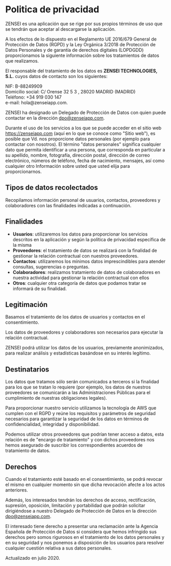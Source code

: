 # Politica de privacidad

ZENSEI es una aplicación que se rige por sus propios términos de uso que
se tendrán que aceptar al descargarse la aplicación.

A los efectos de lo dispuesto en el Reglamento UE 2016/679 General de
Protección de Datos (RGPD) y la Ley Orgánica 3/2018 de Protección de
Datos Personales y de garantía de derechos digitales (LOPDGDD)
proporcionamos la siguiente información sobre los tratamientos de datos
que realizamos.

El responsable del tratamiento de los datos es **ZENSEI TECHNOLOGIES,
S.L.** cuyos datos de contacto son los siguientes:

NIF: B-88249909\
Domicilio social: C/ Orense 32 5 3 , 28020 MADRID (MADRID)\
Teléfono: +34 919 030 147\
e-mail: hola\@zenseiapp.com.

ZENSEI ha designado un Delegado de Protección de Datos con quien puede
contactar en la dirección dpo@zenseiapp.com.

Durante el uso de los servicios a los que se puede acceder en el sitio
web https://zenseiapp.com (aquí en lo que se conoce como \"Sitio web\"),
es posible que Vd. nos proporcione datos personales (por ejemplo para
contactar con nosotros). El término \"datos personales\" significa
cualquier dato que permita identificar a una persona, que corresponda en
particular a su apellido, nombre, fotografía, dirección postal,
dirección de correo electrónico, números de teléfono, fecha de
nacimiento, mensajes, así como cualquier otro Información sobre usted
que usted elija para proporcionarnos.

## Tipos de datos recolectados

Recopilamos información personal de usuarios, contactos, proveedores y
colaboradores con las finalidades indicadas a continuación.

## Finalidades

-   **Usuarios**: utilizaremos los datos para proporcionar los
    servicios descritos en la aplicación y según la política de
    privacidad específica de la misma
-   **Proveedores**: el tratamiento de datos se realizará con la
    finalidad de gestionar la relación contractual con nuestros
    proveedores.
-   **Contactos**: utilizaremos los mínimos datos imprescindibles para
    atender consultas, sugerencias o preguntas.
-   **Colaboradores**: realizamos tratamiento de datos de colaboradores
    en nuestra actividad para gestionar la relación contractual con
    ellos
-   **Otros**: cualquier otra categoría de datos que podamos tratar se
    informará de su finalidad.

## Legitimación

Basamos el tratamiento de los datos de usuarios y contactos en el
consentimiento.

Los datos de proveedores y colaboradores son necesarios para ejecutar la
relación contractual.

ZENSEI podrá utilizar los datos de los usuarios, previamente
anonimizados, para realizar análisis y estadísticas basándose en su
interés legítimo.

## Destinatarios

Los datos que tratamos sólo serán comunicados a terceros si la finalidad
para los que se tratan lo requiere (por ejemplo, los datos de nuestros
proveedores se comunicarán a las Administraciones Públicas para el
cumplimiento de nuestras obligaciones legales).

Para proporcionar nuestro servicio utilizamos la tecnología de AWS que
cumplen con el RGPD y reúne los requisitos y parámetros de seguridad
necesarios para garantizar la seguridad de los datos en términos de
confidencialidad, integridad y disponibilidad.

Podemos utilizar otros proveedores que podrían tener acceso a datos,
esta relación es de "encargo de tratamiento" y con dichos proveedores
nos hemos asegurado de suscribir los correspondientes acuerdos de
tratamiento de datos.

## Derechos

Cuando el tratamiento esté basado en el consentimiento, se podrá revocar
el mismo en cualquier momento sin que dicha revocación afecte a los
actos anteriores.

Además, los interesados tendrán los derechos de acceso, rectificación,
supresión, oposición, limitación y portabilidad que podrán solicitar
dirigiéndose a nuestro Delegado de Protección de Datos en la dirección
dpo@zenseiapp.com.

El interesado tiene derecho a presentar una reclamación ante la Agencia
Española de Protección de Datos si considera que hemos infringido sus
derechos pero somos rigurosos en el tratamiento de los datos personales
y en su seguridad y nos ponemos a disposición de los usuarios para
resolver cualquier cuestión relativa a sus datos personales.

Actualizado en julio 2020.

